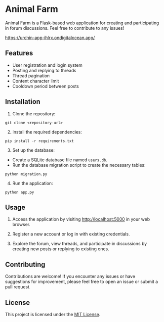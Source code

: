 # Animal Farm

Animal Farm is a Flask-based web application for creating and participating in forum discussions. Feel free to contribute to any issues!

https://urchin-app-ihlrx.ondigitalocean.app/

## Features

- User registration and login system
- Posting and replying to threads
- Thread pagination
- Content character limit
- Cooldown period between posts

## Installation

1. Clone the repository:

```
git clone <repository-url>
```
2. Install the required dependencies:
```
pip install -r requirements.txt
```
3. Set up the database:
- Create a SQLite database file named `users.db`.
- Run the database migration script to create the necessary tables:
```
python migration.py
```

4. Run the application:
  ```
  python app.py
  ```
## Usage

1. Access the application by visiting [http://localhost:5000](http://localhost:5000) in your web browser.

2. Register a new account or log in with existing credentials.

3. Explore the forum, view threads, and participate in discussions by creating new posts or replying to existing ones.

## Contributing

Contributions are welcome! If you encounter any issues or have suggestions for improvement, please feel free to open an issue or submit a pull request.

## License

This project is licensed under the [MIT License](LICENSE).

